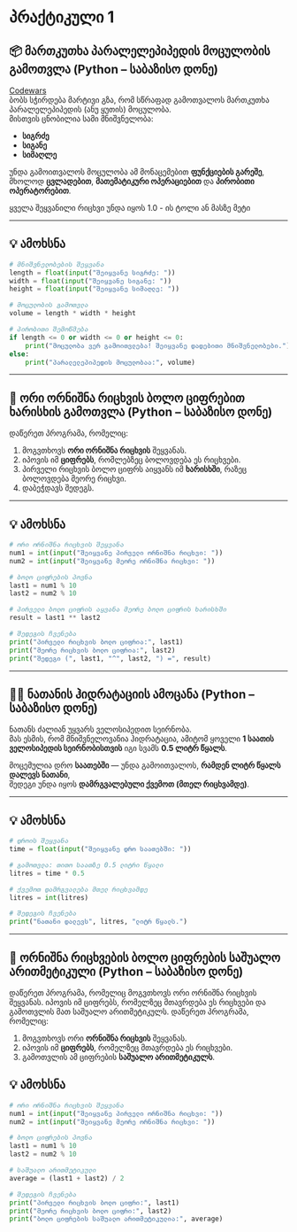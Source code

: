# პრაქტიკული 1

## 📦 მართკუთხა პარალელეპიპედის მოცულობის გამოთვლა (Python – საბაზისო დონე)

[Codewars](https://www.codewars.com/kata/58261acb22be6e2ed800003a) <br>
ბობს სჭირდება მარტივი გზა, რომ სწრაფად გამოთვალოს მართკუთხა პარალელეპიპედის (ანუ ყუთის) მოცულობა.  
მისთვის ცნობილია სამი მნიშვნელობა:  

- **სიგრძე**
- **სიგანე**
- **სიმაღლე**

უნდა გამოითვალოს მოცულობა ამ მონაცემებით **ფუნქციების გარეშე**, მხოლოდ **ცვლადებით**, **მათემატიკური ოპერაციებით** და **პირობითი ოპერატორებით**.

ყველა შეყვანილი რიცხვი უნდა იყოს 1.0 - ის ტოლი ან მასზე მეტი

---

## 💡 ამოხსნა

```python
# მნიშვნელობების შეყვანა
length = float(input("შეიყვანე სიგრძე: "))
width = float(input("შეიყვანე სიგანე: "))
height = float(input("შეიყვანე სიმაღლე: "))

# მოცულობის გამოთვლა
volume = length * width * height

# პირობითი შემოწმება
if length <= 0 or width <= 0 or height <= 0:
    print("მოცულობა ვერ გამოითვლება! შეიყვანე დადებითი მნიშვნელობები.")
else:
    print("პარალელეპიპედის მოცულობაა:", volume)
```

---

## 🔢 ორი ორნიშნა რიცხვის ბოლო ციფრებით ხარისხის გამოთვლა (Python – საბაზისო დონე)

დაწერეთ პროგრამა, რომელიც:

1. მოგვთხოვს **ორი ორნიშნა რიცხვის** შეყვანას.  
2. იპოვის იმ **ციფრებს**, რომლებზეც ბოლოვდება ეს რიცხვები.  
3. პირველი რიცხვის ბოლო ციფრს აიყვანს იმ **ხარისხში**, რაზეც ბოლოვდება მეორე რიცხვი.  
4. დაბეჭდავს შედეგს.

---

## 💡 ამოხსნა

```python
# ორი ორნიშნა რიცხვის შეყვანა
num1 = int(input("შეიყვანე პირველი ორნიშნა რიცხვი: "))
num2 = int(input("შეიყვანე მეორე ორნიშნა რიცხვი: "))

# ბოლო ციფრების პოვნა
last1 = num1 % 10
last2 = num2 % 10

# პირველი ბოლო ციფრის აყვანა მეორე ბოლო ციფრის ხარისხში
result = last1 ** last2

# შედეგის ჩვენება
print("პირველი რიცხვის ბოლო ციფრია:", last1)
print("მეორე რიცხვის ბოლო ციფრია:", last2)
print("შედეგი (", last1, "^", last2, ") =", result)
```

--- 

## 🚴‍♂️ ნათანის ჰიდრატაციის ამოცანა (Python – საბაზისო დონე)

ნათანს ძალიან უყვარს ველოსიპედით სეირნობა.  
მას ესმის, რომ მნიშვნელოვანია ჰიდრატაცია, ამიტომ ყოველი **1 საათის ველოსიპედის სეირნობისთვის** იგი სვამს **0.5 ლიტრ წყალს**.

მოცემულია დრო **საათებში** — უნდა გამოითვალოს, **რამდენ ლიტრ წყალს დალევს ნათანი**,  
შედეგი უნდა იყოს **დამრგვალებული ქვემოთ (მთელ რიცხვამდე)**.

---

## 💡 ამოხსნა

```python
# დროის შეყვანა
time = float(input("შეიყვანე დრო საათებში: "))

# გამოთვლა: თითო საათზე 0.5 ლიტრი წყალი
litres = time * 0.5

# ქვემოთ დამრგვალება მთელ რიცხვამდე
litres = int(litres)

# შედეგის ჩვენება
print("ნათანი დალევს", litres, "ლიტრ წყალს.")
```


---

## 🔢 ორნიშნა რიცხვების ბოლო ციფრების საშუალო არითმეტიკული (Python – საბაზისო დონე)

დაწერეთ პროგრამა, რომელიც მოგვთხოვს ორი ორნიშნა რიცხვის შეყვანას. იპოვის იმ ციფრებს, რომელზეც მთავრდება ეს რიცხვები და გამოთვლის მათ საშუალო არითმეტიკულს.
დაწერეთ პროგრამა, რომელიც:

1. მოგვთხოვს ორი **ორნიშნა რიცხვის** შეყვანას.  
2. იპოვის იმ **ციფრებს**, რომელზეც მთავრდება ეს რიცხვები.  
3. გამოთვლის ამ ციფრების **საშუალო არითმეტიკულს**.


## 💡 ამოხსნა

```python
# ორი ორნიშნა რიცხვის შეყვანა
num1 = int(input("შეიყვანე პირველი ორნიშნა რიცხვი: "))
num2 = int(input("შეიყვანე მეორე ორნიშნა რიცხვი: "))

# ბოლო ციფრების პოვნა
last1 = num1 % 10
last2 = num2 % 10

# საშუალო არითმეტიკული
average = (last1 + last2) / 2

# შედეგის ჩვენება
print("პირველი რიცხვის ბოლო ციფრი:", last1)
print("მეორე რიცხვის ბოლო ციფრი:", last2)
print("ბოლო ციფრების საშუალო არითმეტიკულია:", average)
```
